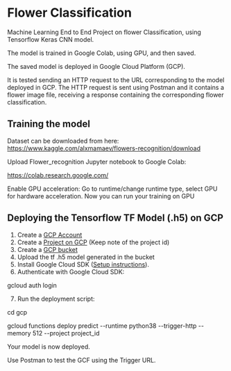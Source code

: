 # Flower Classification
Machine Learning End to End Project on flower Classification, using Tensorflow Keras CNN model.

The model is trained in Google Colab, using GPU, and then saved.

The saved model is deployed in Google Cloud Platform (GCP).

It is tested sending an HTTP request to the URL corresponding to the model deployed in GCP. The HTTP request is sent using Postman and it contains a flower image file, receiving a response containing the corresponding flower classification.

## Training the model

Dataset can be downloaded from here: https://www.kaggle.com/alxmamaev/flowers-recognition/download

Upload Flower_recognition Jupyter notebook to Google Colab:

https://colab.research.google.com/

Enable GPU acceleration:
Go to runtime/change runtime type, select GPU for hardware acceleration. Now you can run your training on GPU 

## Deploying the Tensorflow TF Model (.h5) on GCP
1.	Create a [GCP Account](https://console.cloud.google.com/)
2.	Create a [Project on GCP](https://cloud.google.com/appengine/docs/standard/nodejs/building-app/creating-project) (Keep note of the project id)
3.	Create a [GCP bucket](https://console.cloud.google.com/storage/browser/)
4.	Upload the tf .h5 model generated in the bucket 
5.	Install Google Cloud SDK ([Setup instructions](https://cloud.google.com/sdk/docs/quickstarts)).
6.	Authenticate with Google Cloud SDK:

gcloud auth login

7.	Run the deployment script:

cd gcp

gcloud functions deploy predict --runtime python38 --trigger-http --memory 512 --project project_id


Your model is now deployed.

Use Postman to test the GCF using the Trigger URL.
